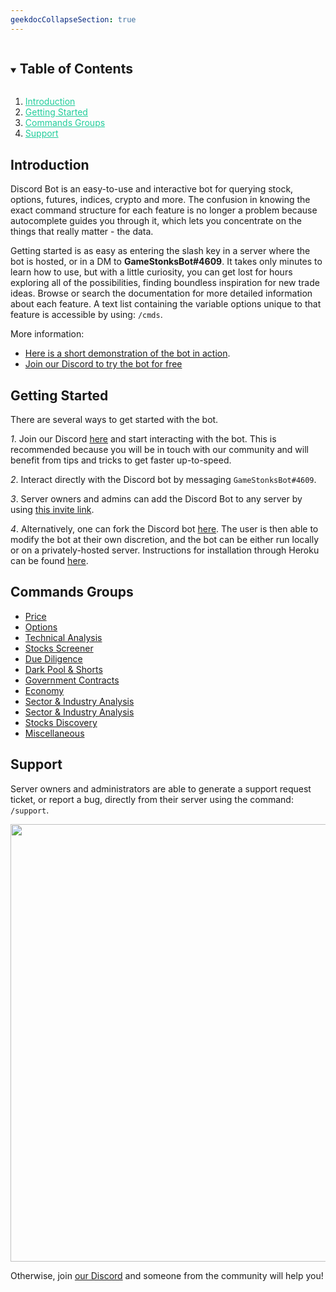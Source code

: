 ```yaml
---
geekdocCollapseSection: true
---
```


<!-- TABLE OF CONTENTS -->
<details open="open">
  <summary><h2 style="display: inline-block">Table of Contents</h2></summary>
  <ol>
    <li> <a style="color:#21CD9B" href="#introduction">Introduction</a> </li>
    <li> <a style="color:#21CD9B" href="#getting-started">Getting Started</a> </li>
    <li> <a style="color:#21CD9B" href="#commands-groups">Commands Groups</a> </li>
    <li> <a style="color:#21CD9B" href="#support">Support</a> </li>
  </ol>
</details>

## Introduction

Discord Bot is an easy-to-use and interactive bot for querying stock, options, futures, indices, crypto and more. The confusion in knowing the exact command structure for each feature is no longer a problem because autocomplete guides you through it, which lets you concentrate on the things that really matter - the data.

Getting started is as easy as entering the slash key in a server where the bot is hosted, or in a DM to **GameStonksBot#4609**. It takes only minutes to learn how to use, but with a little curiosity, you can get lost for hours exploring all of the possibilities, finding boundless inspiration for new trade ideas. Browse or search the documentation for more detailed information about each feature. A text list containing the variable options unique to that feature is accessible by using: `/cmds`.

More information:

- [Here is a short demonstration of the bot in action](https://youtu.be/WxTJHUfLi1U).
- [Join our Discord to try the bot for free](https://discord.com/invite/Up2QGbMKHY)

## Getting Started

There are several ways to get started with the bot.

_1_. Join our Discord [here](https://discord.com/invite/Up2QGbMKHY) and start interacting with the bot. This is recommended because you will be in touch with our community and will benefit from tips and tricks to get faster up-to-speed.

_2_. Interact directly with the Discord bot by messaging `GameStonksBot#4609`.

_3_. Server owners and admins can add the Discord Bot to any server by using [this invite link](https://discord.com/oauth2/authorize?client_id=927232119346962513&permissions=510500797553&scope=bot%20applications.commands).

_4_. Alternatively, one can fork the Discord bot [here](https://github.com/OpenBB-finance/OpenBBTerminal). The user is then able to modify the bot at their own discretion, and the bot can be either run locally or on a privately-hosted server. Instructions for installation through Heroku can be found [here](https://github.com/OpenBB-finance/OpenBBTerminal/blob/main/bots/README.md).

## Commands Groups

- [Price](/OpenBBTerminal/bots/discord/price/)
- [Options](/OpenBBTerminal/bots/discord/options/)
- [Technical Analysis](/OpenBBTerminal/bots/discord/ta)
- [Stocks Screener](/OpenBBTerminal/bots/discord/screener/)
- [Due Diligence](/OpenBBTerminal/bots/discord/dd)
- [Dark Pool & Shorts](/OpenBBTerminal/bots/discord/dps/)
- [Government Contracts](/OpenBBTerminal/bots/discord/gov/)
- [Economy](/OpenBBTerminal/bots/discord/economy/)
- [Sector & Industry Analysis](/OpenBBTerminal/bots/discord/sia)
- [Sector & Industry Analysis](/OpenBBTerminal/bots/discord/sia)
- [Stocks Discovery](/OpenBBTerminal/bots/discord/disc)
- [Miscellaneous](/OpenBBTerminal/bots/discord/misc)

## Support

Server owners and administrators are able to generate a support request ticket, or report a bug, directly from their server using the command: `/support`.

<img src="https://user-images.githubusercontent.com/85772166/155262464-7997056d-f343-48bc-95f1-0d992b0649ec.png" width="700" />

Otherwise, join [our Discord](https://discord.com/invite/Up2QGbMKHY) and someone from the community will help you!
